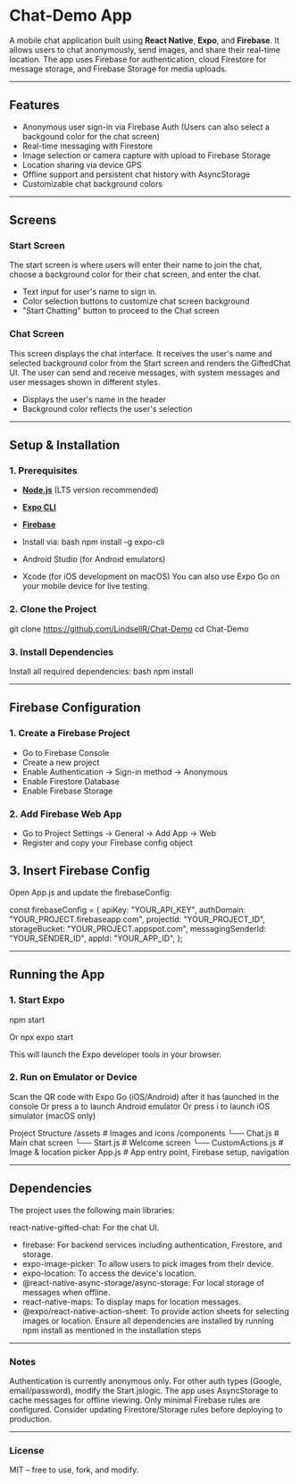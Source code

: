 # Chat-Demo App

A mobile chat application built using **React Native**, **Expo**, and **Firebase**. It allows users to chat anonymously, send images, and share their real-time location. The app uses Firebase for authentication, cloud Firestore for message storage, and Firebase Storage for media uploads.

---

## Features

- Anonymous user sign-in via Firebase Auth (Users can also select a backgound color for the chat screen)
- Real-time messaging with Firestore
- Image selection or camera capture with upload to Firebase Storage
- Location sharing via device GPS
- Offline support and persistent chat history with AsyncStorage
- Customizable chat background colors

---

## Screens

### Start Screen
The start screen is where users will enter their name to join the chat, choose a background color for their chat screen, and enter the chat.

- Text input for user's name to sign in.
- Color selection buttons to customize chat screen background
- "Start Chatting" button to proceed to the Chat screen


### Chat Screen
This screen displays the chat interface. It receives the user's name and selected background color from the Start screen and renders the GiftedChat UI. The user can send and receive messages, with system messages and user messages shown in different styles.

- Displays the user's name in the header
- Background color reflects the user's selection

---

## Setup & Installation

### 1. Prerequisites
- **[Node.js](https://nodejs.org/)** (LTS version recommended)
- **[Expo CLI](https://docs.expo.dev/get-started/installation/)**  
- **[Firebase](https://firebase.google.com/)**
- Install via:
  bash
  npm install -g expo-cli

- Android Studio (for Android emulators)
- Xcode (for iOS development on macOS)
You can also use Expo Go on your mobile device for live testing.

### 2. Clone the Project

git clone https://github.com/LindsellR/Chat-Demo
cd Chat-Demo

### 3. Install Dependencies
Install all required dependencies:
bash
npm install

---

## Firebase Configuration

### 1. Create a Firebase Project
- Go to Firebase Console
- Create a new project
- Enable Authentication → Sign-in method → Anonymous
- Enable Firestore Database
- Enable Firebase Storage 

### 2. Add Firebase Web App
-  Go to Project Settings → General → Add App → Web
-  Register and copy your Firebase config object

## 3. Insert Firebase Config
Open App.js and update the firebaseConfig:

const firebaseConfig = {
  apiKey: "YOUR_API_KEY",
  authDomain: "YOUR_PROJECT.firebaseapp.com",
  projectId: "YOUR_PROJECT_ID",
  storageBucket: "YOUR_PROJECT.appspot.com",
  messagingSenderId: "YOUR_SENDER_ID",
  appId: "YOUR_APP_ID",
};

---

## Running the App
### 1. Start Expo
npm start

Or
npx expo start

This will launch the Expo developer tools in your browser.

### 2. Run on Emulator or Device
Scan the QR code with Expo Go (iOS/Android) after it has launched in the console
Or 
press a to launch Android emulator
Or 
press i to launch iOS simulator (macOS only)

 Project Structure
/assets              # Images and icons
/components
  └── Chat.js        # Main chat screen
  └── Start.js       # Welcome screen
  └── CustomActions.js # Image & location picker
App.js               # App entry point, Firebase setup, navigation

---

## Dependencies

The project uses the following main libraries:

react-native-gifted-chat: For the chat UI.
- firebase: For backend services including authentication, Firestore, and storage.
- expo-image-picker: To allow users to pick images from their device.
- expo-location: To access the device's location.
- @react-native-async-storage/async-storage: For local storage of messages when offline.
- react-native-maps: To display maps for location messages.
- @expo/react-native-action-sheet: To provide action sheets for selecting images or location.
Ensure all dependencies are installed by running npm install as mentioned in the installation steps

---

### Notes
Authentication is currently anonymous only. For other auth types (Google, email/password), modify the Start.jslogic.
The app uses AsyncStorage to cache messages for offline viewing.
Only minimal Firebase rules are configured. Consider updating Firestore/Storage rules before deploying to production.

---

### License
MIT – free to use, fork, and modify.

